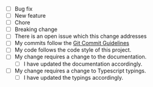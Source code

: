 <!---
What types of changes does your code introduce? Put an `x` in all the boxes that apply:
-->

- [ ] Bug fix <!-- (change which fixes an issue) -->
- [ ] New feature <!-- (change which adds functionality) -->
- [ ] Chore <!-- (change which doesn't affect the usage of the package (such as documentation, build process, or project setup changes)) -->
- [ ] Breaking change <!-- (fix or feature that would cause existing functionality to change) -->
- [ ] There is an open issue which this change addresses
- [ ] My commits follow the [Git Commit Guidelines](https://github.com/angular/angular.js/blob/master/DEVELOPERS.md#commits)
- [ ] My code follows the code style of this project.
- [ ] My change requires a change to the documentation.
  - [ ] I have updated the documentation accordingly.
- [ ] My change requires a change to Typescript typings.
  - [ ] I have updated the typings accordingly.

<!-- Put any other information you believe would be useful to know when reviewing this PR below -->

<!---
If there is an issue this PR addresses, please make sure it is in the commit message per the Git Commit Guidelines above
**AND** put the issue number below, indicating that it closes or fixes the issue.
-->
